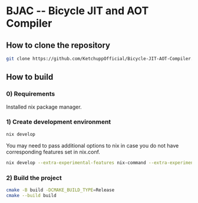 # BJAC -- Bicycle JIT and AOT Compiler

## How to clone the repository

```bash
git clone https://github.com/KetchuppOfficial/Bicycle-JIT-AOT-Compiler.git
```

## How to build

### 0) Requirements

Installed nix package manager.

### 1) Create development environment

```bash
nix develop
```

You may need to pass additional options to nix in case you do not have corresponding features set
in nix.conf.

```bash
nix develop --extra-experimental-features nix-command --extra-experimental-features flakes
```

### 2) Build the project

```bash
cmake -B build -DCMAKE_BUILD_TYPE=Release
cmake --build build
```
